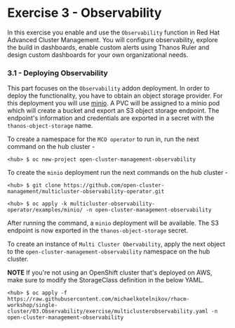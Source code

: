 # Exercise 3 - Observability

In this exercise you enable and use the `Observability` function in Red Hat Advanced Cluster Management. You will configure observability, explore the build in dashboards, enable custom alerts using Thanos Ruler and design custom dashboards for your own organizational needs.

### 3.1 - Deploying Observability

This part focuses on the `Observability` addon deployment. In order to deploy the functionality, you have to obtain an object storage provider. For this deployment you will use [minio](https://min.io/). A PVC will be assigned to a minio pod which will create a bucket and export an S3 object storage endpoint. The endpoint's information and credentials are exported in a secret with the `thanos-object-storage` name.

To create a namespace for the `MCO operator` to run in, run the next command on the hub cluster -

```
<hub> $ oc new-project open-cluster-management-observability
```

To create the `minio` deployment run the next commands on the hub cluster -

```
<hub> $ git clone https://github.com/open-cluster-management/multicluster-observability-operator.git

<hub> $ oc apply -k multicluster-observability-operator/examples/minio/ -n open-cluster-management-observability
```

After running the command, a `minio` deployment will be available. The S3 endpoint is now exported in the `thanos-object-storage` secret.

To create an instance of `Multi Cluster Obervability`, apply the next object to the  `open-cluster-management-observability` namespace on the hub cluster.

**NOTE** If you're not using an OpenShift cluster that's deployed on AWS, make sure to modify the StorageClass definition in the below YAML.

```
<hub> $ oc apply -f https://raw.githubusercontent.com/michaelkotelnikov/rhacm-workshop/single-cluster/03.Observability/exercise/multiclusterobservability.yaml -n open-cluster-management-observability
```
